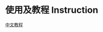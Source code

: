 # 使用及教程 Instruction
[中文教程](https://surf-panama-ed9.notion.site/0f820412386345ac8c71df375abef183?pvs=4)
